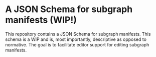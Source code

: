 # A JSON Schema for subgraph manifests (WIP!)

This repository contains a JSON Schema for subgraph manifests. This schema is a WIP and is, most importantly, descriptive as opposed to normative. The goal is to facilitate editor support for editing subgraph manifests.
